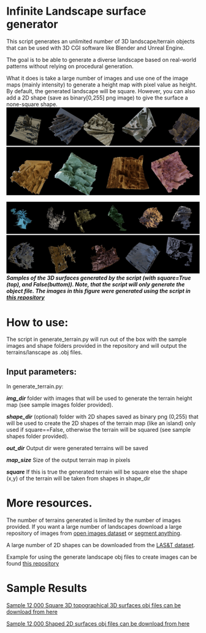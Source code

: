 # Infinite Landscape surface generator 
This script generates an unlimited number of 3D landscape/terrain objects that can be used with 3D CGI software like Blender and Unreal Engine.

The goal is to be able to generate a diverse landscape based on real-world patterns without relying on procedural generation.

What it does is take a large number of images and use one of the image maps (mainly intensity) to generate a height map with pixel value as height.
By default, the generated landscape will be square.
However, you can also add a 2D shape (save as binary[0,255] png image) to give the surface a none-square shape.
![](/SquareMerged1.jpg)
![Example for square landscape (with square=True)](/SquareMerged2.jpg)
 
![](/ShapedMerged2.jpg)
![Example for shaped landscape (with square=False)](/ShapedMerged3.jpg)
***Samples of the 3D surfaces generated by  the script (with square=True (top), and False(buttom)). Note, that the script will only generate the object file. The images in this figure were generated using the script in [this repository](https://github.com/sagieppel/Generate_3D_Landscape_Terrain_Recognition_and_Retrieval_Synthetic_Dataset_Blender)***

# How to use:
The script in generate_terrain.py will run out of the box with the sample images and shape folders provided in the repository and will output the terrains/lanscape as .obj files.


## Input parameters:
In generate_terrain.py:

***img_dir*** folder with images that will be used to generate the terrain height map (see sample images folder provided).

***shape_dir*** (optional) folder with 2D shapes saved as binary png (0,255) that will be used to create the 2D shapes of the terrain map (like an island) only used if square==False, otherwise the terrain will be squared  (see sample shapes folder provided).

***out_dir*** Output dir were generated terrains will be saved 

***map_size*** Size of the output terrain map in pixels

***square*** If this is true the generated terrain will be square else the shape (x,y) of the terrain will be taken from shapes in shape_dir


# More resources.
The number of terrains generated is limited by the number of images provided.
If you want a large number of landscapes download a large repository of images from [open images dataset](https://storage.googleapis.com/openimages/web/index.html) or  [segment anything](https://ai.meta.com/datasets/segment-anything/).

A large number of 2D shapes can be downloaded from the [LAS&T dataset](https://zenodo.org/records/15453634/files/SHAPES_2D_365k.zip?download=1).

Example for using the generate landscape obj files to create images can be found [this repository](https://github.com/sagieppel/Generate_3D_Landscape_Terrain_Recognition_and_Retrieval_Synthetic_Dataset_Blender)

# Sample Results
[Sample 12,000 Square 3D topographical 3D surfaces obj files can be download from here](https://e.pcloud.link/publink/show?code=XZgo7EZwrODItmSa5VyKoh5xew2WurKBfYX)

[Sample 12,000 Shaped 2D surfaces  obj files can be download from here](https://e.pcloud.link/publink/show?code=XZ6o7EZzmHeVofOfIBCyO15DIvY5zgm0wAk)
